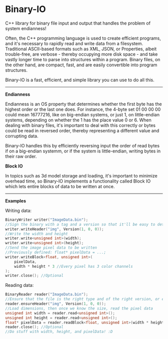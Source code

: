 # Binary-IO
C++ library for binary file input and output that handles the problem of system endianness!

Often, the C++ programming language is used to create efficient programs, and it's necessary to rapidly read and write data from a filesystem. Traditional ASCII-based formats such as XML, JSON, or Properties, albeit trouble-free, are verbose - thereby occupying more disk space - and take vastly longer time to parse into structures within a program. Binary files, on the other hand, are compact, fast, and are easily convertible into program structures.

Binary-IO is a fast, efficient, and simple library you can use to do all this.

---

**Endianness**

Endianness is an OS property that determines whether the first byte has the highest order or the last one does. For instance, the 4-byte set 01 00 00 00 could mean 16777216, like on big-endian systems, or just 1, on little-endian systems, depending on whether the 1 has the place value 0 or 6. When dealing with binary files, it's important to deal with this correctly or bytes could be read in reversed order, thereby representing a different value and corrupting data.

Binary-IO handles this by efficiently reversing input the order of read bytes if on a big-endian systemm, or if the system is little-endian, writing bytes in their raw order.

**Block IO**

In topics such as 3d model storage and loading, it's important to minimize overhead time, so Binary-IO implements a functionality called Block IO which lets entire blocks of data to be written at once.

---

**Examples**

Writing data:
```cpp
BinaryWriter writer("ImageData.bin");
//Sign the binary with a tag and a version so that it'll be easy to detect if we're reading an old version
writer.writeHeader("img", Version(1, 0, 0));
//Write the width and height
writer.write<unsigned int>(width);
writer.write<unsigned int>(height);
//Send the image pixel data to be written
//Previously defined: float* pixelData = ...;
writer.writeBlock<float, unsigned int>(
	pixelData,
	width * height * 3 //Every pixel has 3 color channels
);
writer.close(); //Optional
```
Reading data:
```cpp
BinaryReader reader("ImageData.bin");
//Ensure that the file is the right type and of the right version, or else discard it
reader.ensureHeader("img", Version(1, 0, 0));
//Load dimensions, then once we know the size, read the pixel data
unsigned int width = reader.read<unsigned int>();
unsigned int height = reader.read<unsigned int>();
float* pixelData = reader.readBlock<float, unsigned int>(width * height * 3);
reader.close(); //Optional
//Do stuff with width, height, and pixelData! :D
```
